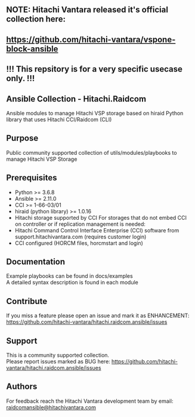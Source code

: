 ## NOTE: Hitachi Vantara released it's official collection here:
##       https://github.com/hitachi-vantara/vspone-block-ansible

## !!!   This repsitory is for a very specific usecase only.  !!!

## Ansible Collection - Hitachi.Raidcom
Ansible modules to manage Hitachi VSP storage based on hiraid Python library that uses Hitachi CCI/Raidcom (CLI)

## Purpose
Public community supported collection of utils/modules/playbooks to manage Hitachi VSP Storage

## Prerequisites
- Python >= 3.6.8
- Ansible >= 2.11.0
- CCI >= 1-66-03/01
- hiraid (python library) >= 1.0.16
- Hitachi storage supported by CCI
For storages that do not embed CCI on controller or if replication management is needed: 
- Hitachi Command Control Interface Enterprise (CCI) software from support.hitachivantara.com (requires customer login)
- CCI configured (HORCM files, horcmstart and login)

## Documentation
Example playbooks can be found in docs/examples  
A detailed syntax description is found in each module

## Contribute
If you miss a feature please open an issue and mark it as ENHANCEMENT: https://github.com/hitachi-vantara/hitachi.raidcom.ansible/issues

## Support
This is a community supported collection.  
Please report issues marked as BUG here: https://github.com/hitachi-vantara/hitachi.raidcom.ansible/issues

## Authors
For feedback reach the Hitachi Vantara development team by email: raidcomansible@hitachivantara.com

